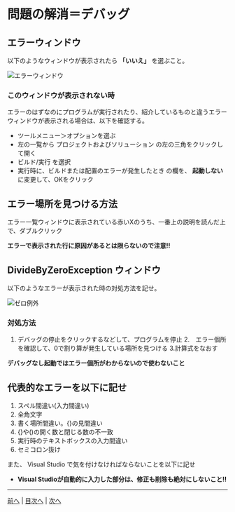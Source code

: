 # 問題の解消＝デバッグ

## エラーウィンドウ
以下のようなウィンドウが表示されたら **「いいえ」** を選ぶこと。

![エラーウィンドウ](imgs/0300.png)

### このウィンドウが表示されない時
エラーのはずなのにプログラムが実行されたり、紹介しているものと違うエラーウィンドウが表示される場合は、以下を確認する。

- ツールメニュー＞オプションを選ぶ
- 左の一覧から プロジェクトおよびソリューション の左の三角をクリックして開く
- ビルド/実行 を選択
- 実行時に、ビルドまたは配置のエラーが発生したとき の欄を、 **起動しない** に変更して、OKをクリック


## エラー場所を見つける方法

エラー一覧ウィンドウに表示されている赤いXのうち、一番上の説明を読んだ上で、ダブルクリック

**エラーで表示された行に原因があるとは限らないので注意!!**

## DivideByZeroException ウィンドウ
以下のようなエラーが表示された時の対処方法を記せ。

![ゼロ例外](imgs/0301.png)

### 対処方法
1.  デバッグの停止をクリックするなどして、プログラムを停止
2.　エラー個所を確認して、0で割り算が発生している場所を見つける
3.計算式をなおす

**デバッグなし起動ではエラー個所がわからないので使わないこと**

## 代表的なエラーを以下に記せ
1. スペル間違い(入力間違い)
2. 全角文字
3. 書く場所間違い。{}の見間違い
4. {}や()の開く数と閉じる数の不一致
5. 実行時のテキストボックスの入力間違い
6. セミコロン抜け

また、 Visual Studio で気を付けなければならないことを以下に記せ
- **Visual Studioが自動的に入力した部分は、修正も削除も絶対にしないこと!!**

---

[前へ](README.md#%E3%83%97%E3%83%AD%E3%82%B0%E3%83%A9%E3%83%9F%E3%83%B3%E3%82%B0%E3%81%AE%E8%82%9D) | [目次へ](README.md#%E7%9B%AE%E6%AC%A1) | [次へ](04.md)
